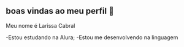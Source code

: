 ## boas vindas ao meu perfil 💙

Meu nome é Larissa Cabral

-Estou estudando na Alura;
-Estou me desenvolvendo na linguagem
